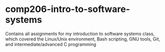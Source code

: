 # comp206-intro-to-software-systems
Contains all assignments for my introduction to software systems class, which covered the Linux/Unix environment, Bash scripting, GNU tools, Git, and intermediate/advanced C programming
